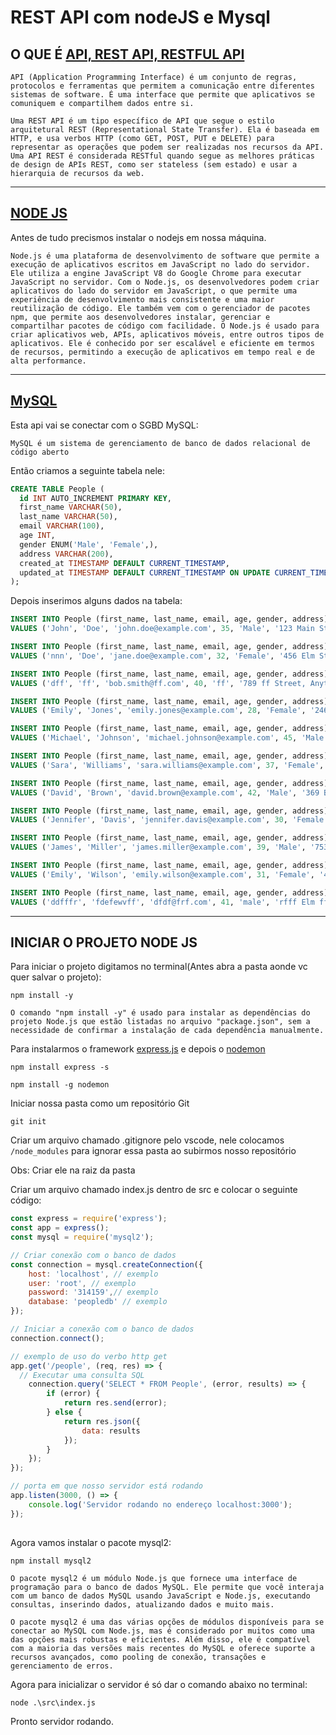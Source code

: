 # REST API com nodeJS e Mysql

## O QUE É [API, REST API, RESTFUL API](https://aws.amazon.com/pt/what-is/restful-api/)
```
API (Application Programming Interface) é um conjunto de regras, protocolos e ferramentas que permitem a comunicação entre diferentes sistemas de software. É uma interface que permite que aplicativos se comuniquem e compartilhem dados entre si.

Uma REST API é um tipo específico de API que segue o estilo arquitetural REST (Representational State Transfer). Ela é baseada em HTTP, e usa verbos HTTP (como GET, POST, PUT e DELETE) para representar as operações que podem ser realizadas nos recursos da API. Uma API REST é considerada RESTful quando segue as melhores práticas de design de APIs REST, como ser stateless (sem estado) e usar a hierarquia de recursos da web.
```
---

## [NODE JS](https://nodejs.org/en/download/)

Antes de tudo precismos instalar o nodejs em nossa máquina.

```
Node.js é uma plataforma de desenvolvimento de software que permite a execução de aplicativos escritos em JavaScript no lado do servidor. Ele utiliza a engine JavaScript V8 do Google Chrome para executar JavaScript no servidor. Com o Node.js, os desenvolvedores podem criar aplicativos do lado do servidor em JavaScript, o que permite uma experiência de desenvolvimento mais consistente e uma maior reutilização de código. Ele também vem com o gerenciador de pacotes npm, que permite aos desenvolvedores instalar, gerenciar e compartilhar pacotes de código com facilidade. O Node.js é usado para criar aplicativos web, APIs, aplicativos móveis, entre outros tipos de aplicativos. Ele é conhecido por ser escalável e eficiente em termos de recursos, permitindo a execução de aplicativos em tempo real e de alta performance.
```
---

## [MySQL](https://www.mysql.com/)

Esta api vai se conectar com o SGBD MySQL:

```
MySQL é um sistema de gerenciamento de banco de dados relacional de código aberto
```

Então criamos a seguinte tabela nele:

```sql
CREATE TABLE People (
  id INT AUTO_INCREMENT PRIMARY KEY,
  first_name VARCHAR(50),
  last_name VARCHAR(50),
  email VARCHAR(100),
  age INT,
  gender ENUM('Male', 'Female',),
  address VARCHAR(200),
  created_at TIMESTAMP DEFAULT CURRENT_TIMESTAMP,
  updated_at TIMESTAMP DEFAULT CURRENT_TIMESTAMP ON UPDATE CURRENT_TIMESTAMP
);
```

Depois inserimos alguns dados na tabela:

```sql
INSERT INTO People (first_name, last_name, email, age, gender, address)
VALUES ('John', 'Doe', 'john.doe@example.com', 35, 'Male', '123 Main Street, Anytown USA');

INSERT INTO People (first_name, last_name, email, age, gender, address)
VALUES ('nnn', 'Doe', 'jane.doe@example.com', 32, 'Female', '456 Elm Street, Anytown USA');

INSERT INTO People (first_name, last_name, email, age, gender, address)
VALUES ('dff', 'ff', 'bob.smith@ff.com', 40, 'ff', '789 ff Street, Anytffown USA');

INSERT INTO People (first_name, last_name, email, age, gender, address)
VALUES ('Emily', 'Jones', 'emily.jones@example.com', 28, 'Female', '246 Maple Street, Anytown USA');

INSERT INTO People (first_name, last_name, email, age, gender, address)
VALUES ('Michael', 'Johnson', 'michael.johnson@example.com', 45, 'Male', '135 Pine Street, Anytown USA');

INSERT INTO People (first_name, last_name, email, age, gender, address)
VALUES ('Sara', 'Williams', 'sara.williams@example.com', 37, 'Female', '478 Cedar Street, Anytown USA');

INSERT INTO People (first_name, last_name, email, age, gender, address)
VALUES ('David', 'Brown', 'david.brown@example.com', 42, 'Male', '369 Birch Street, Anytown USA');

INSERT INTO People (first_name, last_name, email, age, gender, address)
VALUES ('Jennifer', 'Davis', 'jennifer.davis@example.com', 30, 'Female', '159 Ash Street, Anytown USA');

INSERT INTO People (first_name, last_name, email, age, gender, address)
VALUES ('James', 'Miller', 'james.miller@example.com', 39, 'Male', '753 Cedar Street, Anytown USA');

INSERT INTO People (first_name, last_name, email, age, gender, address)
VALUES ('Emily', 'Wilson', 'emily.wilson@example.com', 31, 'Female', '486 Elm Street, Anytown USA');

INSERT INTO People (first_name, last_name, email, age, gender, address)
VALUES ('ddfffr', 'fdefewvff', 'dfdf@frf.com', 41, 'male', 'rfff Elm ff, ff USA');
```
---
## INICIAR O PROJETO NODE JS 
Para iniciar o projeto digitamos no terminal(Antes abra a pasta aonde vc quer salvar o projeto):

`npm install -y`

```
O comando "npm install -y" é usado para instalar as dependências do projeto Node.js que estão listadas no arquivo "package.json", sem a necessidade de confirmar a instalação de cada dependência manualmente.
```

Para instalarmos o framework [express.js](https://developer.mozilla.org/pt-BR/docs/Learn/index-side/Express_Nodejs/Introduction) e depois o [nodemon](https://www.npmjs.com/package/nodemon)

`npm install express -s`

`npm install -g nodemon`

Iniciar nossa pasta como um repositório Git

`git init`

Criar um arquivo chamado .gitignore pelo vscode, nele colocamos `/node_modules` para ignorar essa pasta ao subirmos nosso repositório 

Obs: Criar ele na raiz da pasta

Criar um arquivo chamado index.js dentro de src e colocar o seguinte código: 

```js
const express = require('express');
const app = express();
const mysql = require('mysql2');

// Criar conexão com o banco de dados
const connection = mysql.createConnection({
    host: 'localhost', // exemplo
    user: 'root', // exemplo
    password: '314159',// exemplo
    database: 'peopledb' // exemplo
});

// Iniciar a conexão com o banco de dados
connection.connect();

// exemplo de uso do verbo http get
app.get('/people', (req, res) => {
  // Executar uma consulta SQL
    connection.query('SELECT * FROM People', (error, results) => {
        if (error) {
            return res.send(error);
        } else {
            return res.json({
                data: results
            });
        }
    });
});

// porta em que nosso servidor está rodando
app.listen(3000, () => {
    console.log('Servidor rodando no endereço localhost:3000');
});
```
## 
Agora vamos instalar o pacote mysql2:

`npm install mysql2`

```
O pacote mysql2 é um módulo Node.js que fornece uma interface de programação para o banco de dados MySQL. Ele permite que você interaja com um banco de dados MySQL usando JavaScript e Node.js, executando consultas, inserindo dados, atualizando dados e muito mais.

O pacote mysql2 é uma das várias opções de módulos disponíveis para se conectar ao MySQL com Node.js, mas é considerado por muitos como uma das opções mais robustas e eficientes. Além disso, ele é compatível com a maioria das versões mais recentes do MySQL e oferece suporte a recursos avançados, como pooling de conexão, transações e gerenciamento de erros.
```

Agora para inicializar o servidor é só dar o comando abaixo no terminal: 

`node .\src\index.js`

Pronto servidor rodando. 